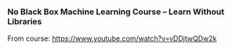 ### No Black Box Machine Learning Course – Learn Without Libraries

From course: https://www.youtube.com/watch?v=vDDjtwQDw2k
